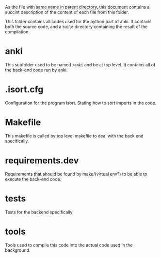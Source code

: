 As the file with [same name in parent directory](../FILES.md), this
document contains a succint description of the content of each file
from this folder.

This folder contains all codes used for the python part of anki. It
contains both the source code, and a `build` directory containing the
result of the compilation.

# anki
This subfolder used to be named `/anki` and be at top level. It
contains all of the back-end code run by anki.

# .isort.cfg
Configuration for the program isort. Stating how to sort imports in
the code.

# Makefile 
This makefile is called by top level makefile to deal with the back
end specifically.

# requirements.dev

Requirements that should be found by make/(virtual env?) to be able to
execute the back-end code.

# tests
Tests for the backend specifically

# tools
Tools used to compile this code into the actual code used in the
background.

